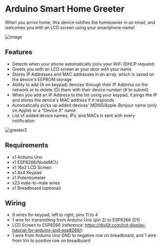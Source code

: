 ﻿# Arduino Smart Home Greeter

When you arrive home, this device notifies the homeowner in an email, and welcomes you with an LCD screen using your smartphone name!

![image](https://user-images.githubusercontent.com/76597978/174444223-ce1790ad-2990-4e25-bdf9-99b5e912cdc1.png)

## Features
 - Detects when your phone automatically joins your WiFi (DHCP request)
 - Greets you with an LCD screen at your door with your name
 - Stores IP Addresses and MAC addresses in an array, which is saved on the device's EEPROM storage
 - Ability to add (A on keypad) devices through their IP Address on the network or to delete (D) them with their device number (# to submit)
 - When you add an IP Address to the list using your keypad, it pings the IP and stores the device's MAC address if it responds
 - Automatically picks up added devices' MDNS/Apple-Bonjour name (only on Apple) or a "Device X" name
 - List of added device names, IPs, and MACs is sent with every notification


![greeter2](https://user-images.githubusercontent.com/76597978/173166241-d3d8eba8-d2a7-4b16-9951-e1c9a6f12070.jpg)

## Requirements
- x1 Arduino Uno
- x1 ESP8266/NodeMCU
- x1 16x2 LCD Screen
- x1 4x4 Keypad
- x1 Potentiometer
- x23 male-to-male wires
- x1 Breadboard (optional)

## Wiring
- 8 wires for keypad, left to right, pins 11 to 4
- 1 wire for transmitting from Arduino Uno (pin 2) to ESP8266 (D1)
- LCD Screen to ESP8266 (reference: https://diyi0t.com/lcd-display-tutorial-for-arduino-and-esp8266/)
- 1 wire from Arduino Uno GND to negative row on breadboard, and 1 wire from Vin to positive row on breadboard
